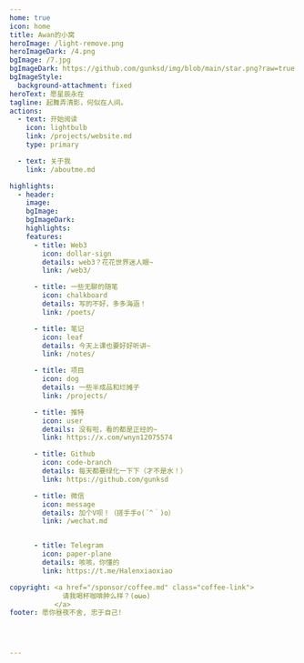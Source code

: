 ```yaml
---
home: true
icon: home
title: Awan的小窝
heroImage: /light-remove.png
heroImageDark: /4.png
bgImage: /7.jpg
bgImageDark: https://github.com/gunksd/img/blob/main/star.png?raw=true
bgImageStyle:
  background-attachment: fixed
heroText: 愿星辰永在
tagline: 起舞弄清影，何似在人间。
actions:
  - text: 开始阅读
    icon: lightbulb
    link: /projects/website.md
    type: primary

  - text: 关于我
    link: /aboutme.md

highlights:
  - header: 
    image:
    bgImage: 
    bgImageDark: 
    highlights: 
    features:
      - title: Web3
        icon: dollar-sign
        details: web3？花花世界迷人眼~
        link: /web3/

      - title: 一些无聊的随笔
        icon: chalkboard
        details: 写的不好，多多海涵！
        link: /poets/

      - title: 笔记
        icon: leaf
        details: 今天上课也要好好听讲~
        link: /notes/

      - title: 项目
        icon: dog
        details: 一些半成品和烂摊子
        link: /projects/

      - title: 推特
        icon: user
        details: 没有啦，看的都是正经的~
        link: https://x.com/wnyn12075574

      - title: Github
        icon: code-branch
        details: 每天都要绿化一下下（才不是水！）
        link: https://github.com/gunksd

      - title: 微信
        icon: message
        details: 加个V呗！（搓手手o(´^｀)o）
        link: /wechat.md


      - title: Telegram
        icon: paper-plane
        details: 咳咳，你懂的
        link: https://t.me/Halenxiaoxiao

copyright: <a href="/sponsor/coffee.md" class="coffee-link">
             请我喝杯咖啡肿么样？(✪ω✪)
           </a>
footer: 愿你昼夜不舍, 忠于自己!




---
```

